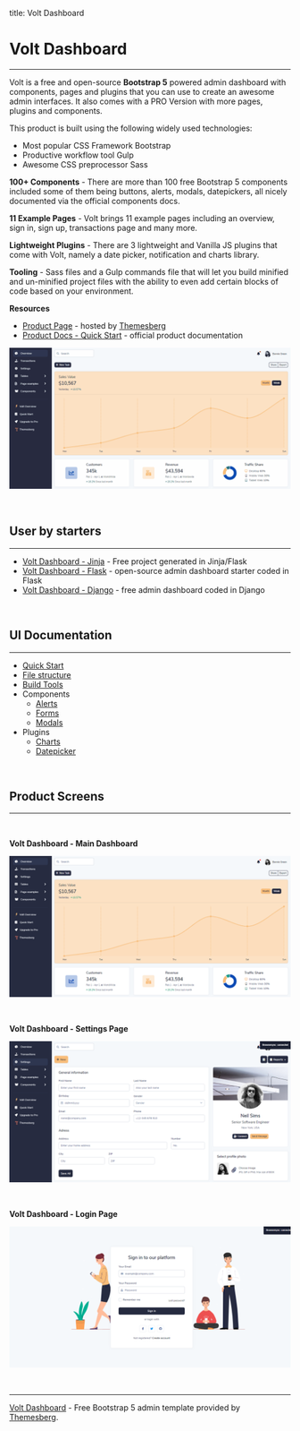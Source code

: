 
title: Volt Dashboard

# Volt Dashboard
---

Volt is a free and open-source **Bootstrap 5** powered admin dashboard with components, pages and plugins that you can use to create an awesome admin interfaces. It also comes with a PRO Version with more pages, plugins and components.

This product is built using the following widely used technologies:

- Most popular CSS Framework Bootstrap
- Productive workflow tool Gulp
- Awesome CSS preprocessor Sass

**100+ Components** - There are more than 100 free Bootstrap 5 components included some of them being buttons, alerts, modals, datepickers, all nicely documented via the official components docs.

**11 Example Pages** - Volt brings 11 example pages including an overview, sign in, sign up, transactions page and many more.

**Lightweight Plugins** - There are 3 lightweight and Vanilla JS plugins that come with Volt, namely a date picker, notification and charts library.

**Tooling** - Sass files and a Gulp commands file that will let you build minified and un-minified project files with the ability to even add certain blocks of code based on your environment.

**Resources**

- [Product Page](https://themesberg.com/product/admin-dashboard/volt-bootstrap-5-dashboard) - hosted by [Themesberg](https://appseed.us/agency/themesberg)
- [Product Docs - Quick Start](https://themesberg.com/docs/volt-bootstrap-5-dashboard/getting-started/quick-start/) - official product documentation

![Volt Dashboard - Open-source Bootstrap 5 template, animated presentation.](https://raw.githubusercontent.com/admin-dashboards/free-dashboard-volt/master/media/free-dashboard-volt-intro.gif)

<br />

## User by starters
---

- [Volt Dashboard - Jinja](/jinja-template/jinja-template-volt-dashboard/) - Free project generated in Jinja/Flask
- [Volt Dashboard - Flask](/admin-dashboards/flask-dashboard-volt/) - open-source admin dashboard starter coded in Flask
- [Volt Dashboard - Django](/admin-dashboards/django-dashboard-volt/) - free admin dashboard coded in Django

<br />

## UI Documentation
---

- [Quick Start](https://themesberg.com/docs/volt-bootstrap-5-dashboard/getting-started/quick-start/)
- [File structure](https://themesberg.com/docs/volt-bootstrap-5-dashboard/getting-started/file-structure/)
- [Build Tools](https://themesberg.com/docs/volt-bootstrap-5-dashboard/getting-started/build-tools/)
- Components 
    - [Alerts](https://themesberg.com/docs/volt-bootstrap-5-dashboard/components/alerts/)
    - [Forms](https://themesberg.com/docs/volt-bootstrap-5-dashboard/components/forms/)
    - [Modals](https://themesberg.com/docs/volt-bootstrap-5-dashboard/components/modals/)
- Plugins 
    - [Charts](https://themesberg.com/docs/volt-bootstrap-5-dashboard/plugins/charts/)
    - [Datepicker](https://themesberg.com/docs/volt-bootstrap-5-dashboard/plugins/datepicker/)

<br />

## Product Screens
---

<br />

**Volt Dashboard - Main Dashboard**

![Volt Dashboard - Main Dashboard screen.](https://raw.githubusercontent.com/admin-dashboards/free-dashboard-volt/master/media/free-dashboard-volt-screen.png)

<br />

**Volt Dashboard - Settings Page**

![Volt Dashboard - Settings Page screen.](https://raw.githubusercontent.com/admin-dashboards/free-dashboard-volt/master/media/free-dashboard-volt-screen-settings.png)

<br />

**Volt Dashboard - Login Page**

![Volt Dashboard - User Profile.](https://raw.githubusercontent.com/admin-dashboards/free-dashboard-volt/master/media/free-dashboard-volt-screen-login.png)

<br />

---
[Volt Dashboard](https://appseed.us/admin-dashboards/django-dashboard-volt) - Free Bootstrap 5 admin template provided by [Themesberg](https://appseed.us/agency/themesberg).
